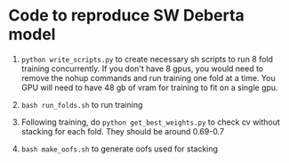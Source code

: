 # Code to reproduce SW Deberta model

1. ```python write_scripts.py``` to create necessary sh scripts to run 8 fold training concurrently. If you don't have 8 gpus, you would need to remove the nohup commands and run training one fold at a time. You GPU will need to have 48 gb of vram for training to fit on a single gpu.

2. ```bash run_folds.sh``` to run training

3. Following training, do ```python get_best_weights.py``` to check cv without stacking for each fold. They should be around 0.69-0.7

3. ```bash make_oofs.sh``` to generate oofs used for stacking
